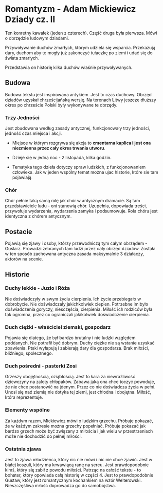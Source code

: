 # Romantyzm - Adam Mickiewicz Dziady cz. II

Ten konretny kawałek (jeden z czterech). Część druga była pierwsza. Mówi o obrzędzie ludowym dziadami.

Przywoływanie duchów zmarłych, którym udziela się wsparcia. Przekazują dary, duchom aby te mogły już zakończyć tułaczkę po ziemi i udać się do świata zmarłych.

Przedstawia on historię kilka duchów właśnie przywoływanych.

## Budowa

Budowa tekstu jest inspirowana antykiem. Jest to czas duchowy. Obrzęd dziadów uzyskał chrześcijańską wersję. Na terenach Litwy jeszcze dłuższy okres po chrzeście Polski były wykonywane te obrzędy.

### Trzy Jedności

 Jest zbudowana według zasady antycznej, funkcjonowały trzy jedności, jedność czas miejsca i akcji.

- Miejsce w którym rozgrywa się akcja to **cmentarna kaplica i jest ona niezmienna przez cały okres trwania utworu.**

- Dzieje się w jedną noc - 2 listopada, kilka godzin.

- Tematyka tego dzieła dotyczy spraw ludzkich, z funkcjonowaniem człowieka. Jak w jeden wspólny temat można ujac historie, które sie tam pojawiają.

### Chór

Chór pełnie taką samą rolę jak chór w antycznym dramacie. Są tam przedstawiciele ludu - oni stanowią chór. Uzupełnia, dopowiada treści, przywołuje wydarzenia, wydarzenia zamyka i podsumowuje. Rola chóru jest identyczna z chórem antycznym.

## Postacie

Pojawią się zjawy i osoby, którzy przewodniczą tym całym obrzędem - Guślarz. Prowadzi zebranych tam ludzi przez cały obrzęd dziadów. Została w ten sposób zachowana antyczna zasada maksymalnie 3 działaczy, aktorów na scenie.

## Historie

### Duchy lekkie - Juzio i Róża

Nie doświadczyły w swym życiu cierpienia. Ich życie przebiegało w dobrobycie. Nie doświadczały jakichkolwiek ciepien. Potrzebne im było doświadczenia goryczy, niesczęścia, cierpienia. Miłość ich rodziców była tak ogromna, przez co ograniczali jakikolwiek doświadczenie cierpienia.

### Duch ciężki - właściciel ziemski, gospodarz

Pojawia się dlatego, że był bardzo brutalny i nie ludzki względem poddanych. Nie potrafił być dobrym. Duchy ciężke nie są wstanie uzyskać zbawienia. Ptaki wyłapują i zabierają dary dla gospodarza. Brak miłości, bliźniego, społecznego.

### Duch pośredni - pasterki Zosi

Grzeszy obojętnością, oziąbłością. Jest to kara za niewrażliwość dziewczyny na zaloty chłopaków. Zabawa jaką ona chce toczyć powoduje, że nie chce postanowić na jdenym. Przez co nie doświadcza życia w pełni. Unosi się nad ziemią nie dotyka tej ziemi, jest chłodna i obojętna. Miłość, która reprezentuje.

### Elementy wspólne

Za każdym razem, Mickiewicz mówi o ludzkim grzechu. Próbuje pokazać, że w każdym zakresie można grzechy popełniać. Próbuje pokazać jak bardzo grzech może być związany z miłościa i jak wielu w przestrzeniach może nie dochodzić do pełnej miłości. 

### Ostatnia zjawa

Jest to zjawa młodzieńca, który nic nie mówi i nic nie chce zjawić. Jest w białej koszuli, który ma krwawiącą ranę na sercu. Jest prawdopodobnie kimś, który się zabił z powodu miłości. Patrząc na całość tekstu - to bohater, który opowiada całą historię w części 4. Jest to prawdopodobnie Gustaw, który jest romantycznym kochankiem na wzór Welterowski. Nieszczęśliwa miłość doprowadza go do samobójstwa.
